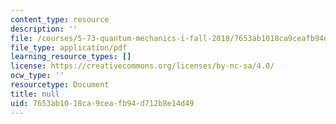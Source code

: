 ```yaml
---
content_type: resource
description: ''
file: /courses/5-73-quantum-mechanics-i-fall-2018/7653ab1018ca9ceafb94d712b8e14d49_MIT5_73F18_Lec14.pdf
file_type: application/pdf
learning_resource_types: []
license: https://creativecommons.org/licenses/by-nc-sa/4.0/
ocw_type: ''
resourcetype: Document
title: null
uid: 7653ab10-18ca-9cea-fb94-d712b8e14d49
---
```

